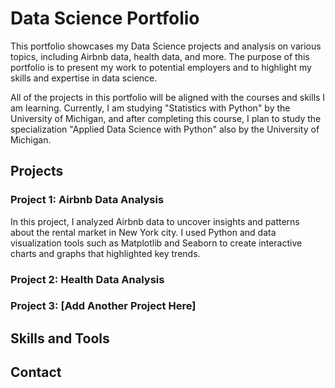 # Data Science Portfolio

This portfolio showcases my Data Science projects and analysis on various topics, including Airbnb data, health data, and more. The purpose of this portfolio is to present my work to potential employers and to highlight my skills and expertise in data science.

All of the projects in this portfolio will be aligned with the courses and skills I am learning. Currently, I am studying "Statistics with Python" by the University of Michigan, and after completing this course, I plan to study the specialization "Applied Data Science with Python" also by the University of Michigan.

## Projects

### Project 1: Airbnb Data Analysis

In this project, I analyzed Airbnb data to uncover insights and patterns about the rental market in New York city. I used Python and data visualization tools such as Matplotlib and Seaborn to create interactive charts and graphs that highlighted key trends. 

### Project 2: Health Data Analysis

### Project 3: [Add Another Project Here]

## Skills and Tools

## Contact
